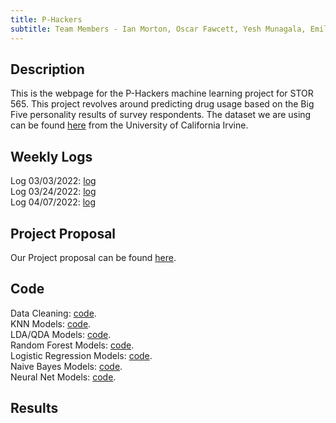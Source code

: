 ```yaml
---
title: P-Hackers
subtitle: Team Members - Ian Morton, Oscar Fawcett, Yesh Munagala, Emily Przykucki, Weston Murdock
---
```

## Description
This is the webpage for the P-Hackers machine learning project for STOR 565. This project revolves around predicting drug usage based on the Big Five personality results of survey respondents. The dataset we are using can be found <a href="https://archive.ics.uci.edu/ml/datasets/Drug+consumption+%28quantified%29" target="_blank">here</a> from the University of California Irvine.
  
## Weekly Logs
Log 03/03/2022: <a href="The_P-Hackers_03-02-2022.pdf" target="_blank">log</a>  
Log 03/24/2022: <a href="The_P-Hackers_03-24-2022.pdf" target="_blank">log</a>  
Log 04/07/2022: <a href="The_P-Hackers_04-07-2022.pdf" target="_blank">log</a>
  
## Project Proposal
Our Project proposal can be found <a href="P-Hackers-Project-Proposal.html" target="_blank">here</a>.
  
## Code
Data Cleaning: <a href="Data-Importing-and-Cleaning.html" target="_blank">code</a>.  
KNN Models: <a href="KNN-Models.html" target="_blank">code</a>.  
LDA/QDA Models: <a href="" target="_blank">code</a>.  
Random Forest Models: <a href="" target="_blank">code</a>.  
Logistic Regression Models: <a href="Ordinal-Logistic-Regression-Models.html" target="_blank">code</a>.  
Naive Bayes Models: <a href="" target="_blank">code</a>.  
Neural Net Models: <a href="" target="_blank">code</a>.
  
## Results
